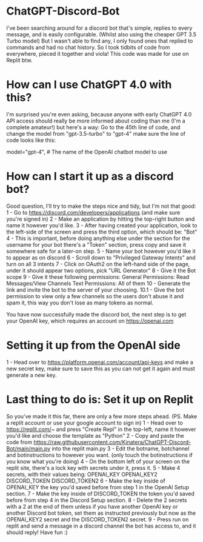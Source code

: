 # ChatGPT-Discord-Bot
I've been searching around for a discord bot that's simple, replies to every message, and is easily configurable. (Whilst also using the cheaper GPT 3.5 Turbo model) But I wasn't able to find any, I only found ones that replied to commands and had no chat history. So I took tidbits of code from everywhere, pieced it together and viola! This code was made for use on Replit btw.

# How can I use ChatGPT 4.0 with this?
I'm surprised you're even asking, because anyone with early ChatGPT 4.0 API access should really be more informed about coding than me (I'm a complete amateur!) but here's a way:
Go to the 45th line of code, and change the model from "gpt-3.5-turbo" to "gpt-4" make sure the line of code looks like this:

model="gpt-4",  # The name of the OpenAI chatbot model to use

# How can I start it up as a discord bot?
Good question, I'll try to make the steps nice and tidy, but I'm not that good:
1 - Go to https://discord.com/developers/applications (and make sure you're signed in)
2 - Make an application by hitting the top-right button and name it however you'd like.
3 - After having created your application, look to the left-side of the screen and press the third option, which should be: "Bot"
4 - This is important, before doing anything else under the section for the username for your bot there's a "Token" section, press copy and save it somewhere safe for a later-on step.
5 - Name your bot however you'd like it to appear as on discord
6 - Scroll down to "Privileged Gateway Intents" and turn on all 3 intents
7 - Click on OAuth2 on the left-hand side of the page, under it should appear two options, pick "URL Generator"
8 - Give it the Bot scope
9 - Give it these following permissions:
General Permissions: Read Messages/View Channels
Text Permissions: All of them
10 - Generate the link and invite the bot to the server of your choosing.
10.1 - Give the bot permission to view only a few channels so the users don't abuse it and spam it, this way you don't lose as many tokens as normal.

You have now successfully made the discord bot, the next step is to get your OpenAI key, which requires an account on https://openai.com

# Setting it up from the OpenAI side
1 - Head over to https://platform.openai.com/account/api-keys and make a new secret key, make sure to save this as you can not get it again and must generate a new key.

# Last thing to do is: Set it up on Replit
So you've made it this far, there are only a few more steps ahead. (PS. Make a replit account or use your google account to sign in)
1 - Head over to https://replit.com/~ and press "Create Repl" in the top-left, name it however you'd like and choose the template as "Python"
2 - Copy and paste the code from https://raw.githubusercontent.com/Kinatera/ChatGPT-Discord-Bot/main/main.py into the replit main.py
3 - Edit the botname, botchannel and botinstructions to however you want. (only touch the botinstructions if you know what you're doing)
4 - On the bottom left of your screen on the replit site, there's a lock key with secrets under it, press it.
5 - Make 4 secrets, with their values being:
OPENAI_KEY
OPENAI_KEY2
DISCORD_TOKEN
DISCORD_TOKEN2
6 - Make the key inside of OPENAI_KEY the key you'd saved before from step 1 in the OpenAI Setup section.
7 - Make the key inside of DISCORD_TOKEN the token you'd saved before from step 4 in the Discord Setup section.
8 - Delete the 2 secrets with a 2 at the end of them unless if you have another OpenAI key or another Discord bot token, set them as instructed previously but now as the OPENAI_KEY2 secret and the DISCORD_TOKEN2 secret.
9 - Press run on replit and send a message in a discord channel the bot has access to, and it should reply! Have fun :)

